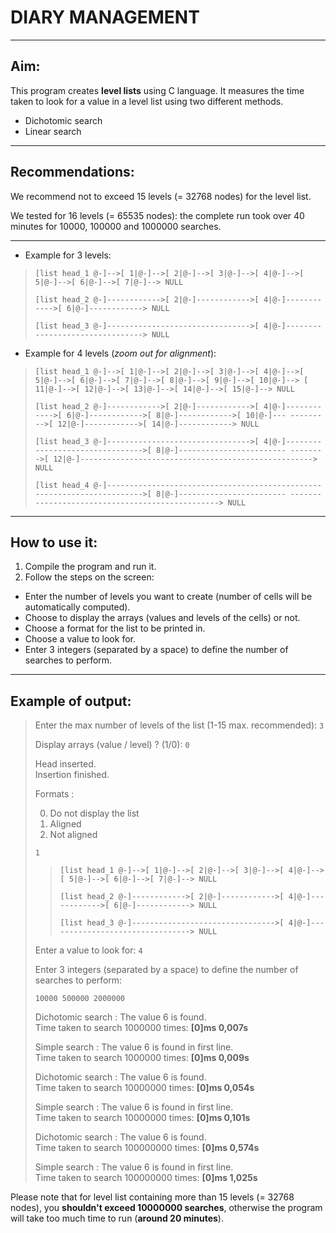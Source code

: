 # DIARY MANAGEMENT

***

## Aim:

This program creates **level lists** using C language. It measures the time taken to look for a value in a level list using two different methods.

- Dichotomic search
- Linear search

***

## Recommendations:

We recommend not to exceed 15 levels (= 32768 nodes) for the level list.

We tested for 16 levels (= 65535 nodes): the complete run took over 40 minutes for 10000, 100000 and 1000000 searches.

***

- Example for 3 levels:

>`[list head_1 @-]-->[ 1|@-]-->[ 2|@-]-->[ 3|@-]-->[ 4|@-]-->[ 5|@-]-->[ 6|@-]-->[ 7|@-]--> NULL`
>
>`[list head_2 @-]------------>[ 2|@-]------------>[ 4|@-]------------>[ 6|@-]------------> NULL`
>
>`[list head_3 @-]-------------------------------->[ 4|@-]--------------------------------> NULL`


-  Example for 4 levels (_zoom out for alignment_):

>`[list head_1 @-]-->[ 1|@-]-->[ 2|@-]-->[ 3|@-]-->[ 4|@-]-->[ 5|@-]-->[ 6|@-]-->[ 7|@-]-->[ 8|@-]-->[ 9|@-]-->[ 10|@-]-->
[ 11|@-]-->[ 12|@-]-->[ 13|@-]-->[ 14|@-]-->[ 15|@-]--> NULL`
>
>`[list head_2 @-]------------>[ 2|@-]------------>[ 4|@-]------------>[ 6|@-]------------>[ 8|@-]------------>[ 10|@-]---
--------->[ 12|@-]------------>[ 14|@-]------------> NULL`
>
>`[list head_3 @-]-------------------------------->[ 4|@-]-------------------------------->[ 8|@-]------------------------
-------->[ 12|@-]----------------------------------------------------> NULL`
>
>`[list head_4 @-]------------------------------------------------------------------------>[ 8|@-]------------------------
------------------------------------------------> NULL`

***

## How to use it:

1. Compile the program and run it.
2. Follow the steps on the screen:
- Enter the number of levels you want to create (number of cells will be automatically computed).
- Choose to display the arrays (values and levels of the cells) or not.
- Choose a format for the list to be printed in.
- Choose a value to look for.
- Enter 3 integers (separated by a space) to define the number of searches to perform.

***

## Example of output:

> Enter the max number of levels of the list (1-15 max. recommended): `3`
> 
> Display arrays (value / level) ? (1/0): `0`
> 
> Head inserted. \
> Insertion finished.
>
> Formats :
> 
> 0. Do not display the list
> 1. Aligned
> 2. Not aligned
> 
> `1` 
>
>>`[list head_1 @-]-->[ 1|@-]-->[ 2|@-]-->[ 3|@-]-->[ 4|@-]-->[ 5|@-]-->[ 6|@-]-->[ 7|@-]--> NULL`
>>
>>`[list head_2 @-]------------>[ 2|@-]------------>[ 4|@-]------------>[ 6|@-]------------> NULL`
>>
>>`[list head_3 @-]-------------------------------->[ 4|@-]--------------------------------> NULL`
> 
> Enter a value to look for: `4`
> 
> Enter 3 integers (separated by a space) to define the number of searches to perform: 
> 
>`10000 500000 2000000`
> 
>
> 
> Dichotomic search : The value 6 is found. \
> Time taken to search 1000000 times: **[0]ms 0,007s**
> 
> Simple search : The value 6 is found in first line.\
> Time taken to search 1000000 times: **[0]ms 0,009s**
> 
> 
> Dichotomic search : The value 6 is found.\
> Time taken to search 10000000 times: **[0]ms 0,054s**
> 
> Simple search : The value 6 is found in first line.\
> Time taken to search 10000000 times: **[0]ms 0,101s**
> 
> 
> Dichotomic search : The value 6 is found.\
> Time taken to search 100000000 times: **[0]ms 0,574s**
> 
> Simple search : The value 6 is found in first line.\
> Time taken to search 100000000 times: **[0]ms 1,025s**

Please note that for level list containing more than 15 levels (= 32768 nodes), you **shouldn't exceed 10000000 searches**, otherwise the program will take too much time to run (**around 20 minutes**).